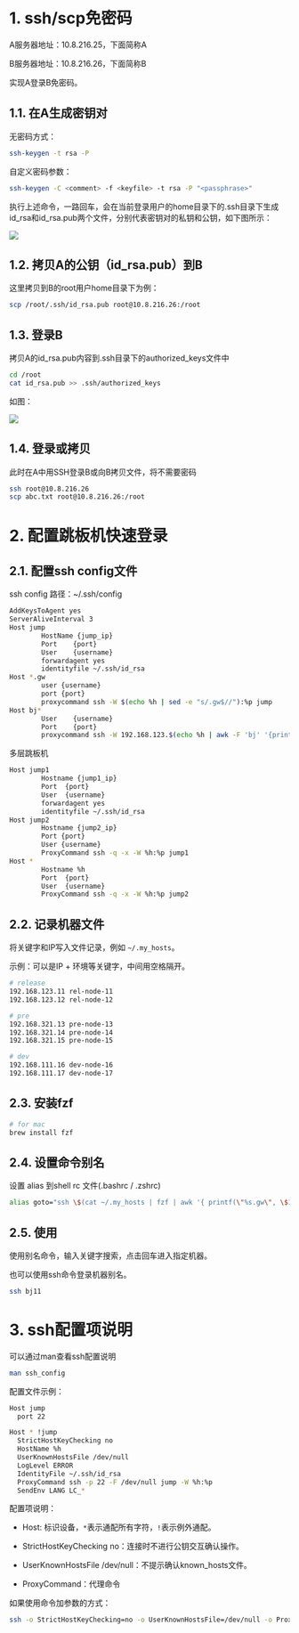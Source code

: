 # 1. ssh/scp免密码

A服务器地址：10.8.216.25，下面简称A 

B服务器地址：10.8.216.26，下面简称B

实现A登录B免密码。

## 1.1. 在A生成密钥对

无密码方式：

```bash
ssh-keygen -t rsa -P 
```

自定义密码参数：

```bash
ssh-keygen -C <comment> -f <keyfile> -t rsa -P "<passphrase>"
```

执行上述命令，一路回车，会在当前登录用户的home目录下的.ssh目录下生成id_rsa和id_rsa.pub两个文件，分别代表密钥对的私钥和公钥，如下图所示：

![](20170916200144505.png)

## 1.2. 拷贝A的公钥（id_rsa.pub）到B

这里拷贝到B的root用户home目录下为例：

```bash
scp /root/.ssh/id_rsa.pub root@10.8.216.26:/root
```

## 1.3. 登录B

拷贝A的id_rsa.pub内容到.ssh目录下的authorized_keys文件中

```bash
cd /root
cat id_rsa.pub >> .ssh/authorized_keys
```

如图：

![](20170916200919602.png)

## 1.4. 登录或拷贝

此时在A中用SSH登录B或向B拷贝文件，将不需要密码

```bash
ssh root@10.8.216.26
scp abc.txt root@10.8.216.26:/root
```

# 2. 配置跳板机快速登录

## 2.1. 配置ssh config文件

ssh config 路径：~/.ssh/config

```bash
AddKeysToAgent yes
ServerAliveInterval 3
Host jump
        HostName {jump_ip}
        Port    {port}
        User    {username}
        forwardagent yes
        identityfile ~/.ssh/id_rsa
Host *.gw
        user {username}
        port {port}
        proxycommand ssh -W $(echo %h | sed -e "s/.gw$//"):%p jump
Host bj*
        User    {username}
        Port    {port}
        proxycommand ssh -W 192.168.123.$(echo %h | awk -F 'bj' '{print $2}'):%p jump    
```

多层跳板机

```bash
Host jump1
        Hostname {jump1_ip}
        Port  {port}
        User  {username}
        forwardagent yes
        identityfile ~/.ssh/id_rsa
Host jump2
        Hostname {jump2_ip}
        Port {port}
        User {username}
        ProxyCommand ssh -q -x -W %h:%p jump1
Host *
        Hostname %h
        Port  {port}
        User  {username}
        ProxyCommand ssh -q -x -W %h:%p jump2
```

## 2.2. 记录机器文件

将关键字和IP写入文件记录，例如 `~/.my_hosts`。

示例：可以是IP + 环境等关键字，中间用空格隔开。

```bash
# release
192.168.123.11 rel-node-11
192.168.123.12 rel-node-12

# pre
192.168.321.13 pre-node-13
192.168.321.14 pre-node-14
192.168.321.15 pre-node-15

# dev
192.168.111.16 dev-node-16
192.168.111.17 dev-node-17
```

## 2.3. 安装fzf

```bash
# for mac
brew install fzf
```

## 2.4. 设置命令别名

设置 alias 到shell rc 文件(.bashrc / .zshrc) 

```bash
alias goto="ssh \$(cat ~/.my_hosts | fzf | awk '{ printf(\"%s.gw\", \$1)}')"
```

## 2.5. 使用

使用别名命令，输入关键字搜索，点击回车进入指定机器。

也可以使用ssh命令登录机器别名。

```bash
ssh bj11
```

# 3. ssh配置项说明

可以通过man查看ssh配置说明

```bash
man ssh_config
```

配置文件示例：

```bash
Host jump
  port 22

Host * !jump
  StrictHostKeyChecking no
  HostName %h
  UserKnownHostsFile /dev/null
  LogLevel ERROR
  IdentityFile ~/.ssh/id_rsa
  ProxyCommand ssh -p 22 -F /dev/null jump -W %h:%p
  SendEnv LANG LC_*
```

配置项说明：

- Host: 标识设备，`*`表示通配所有字符，`!`表示例外通配。

- StrictHostKeyChecking no：连接时不进行公钥交互确认操作。

- UserKnownHostsFile /dev/null：不提示确认known_hosts文件。

- ProxyCommand：代理命令

如果使用命令加参数的方式：

```bash
ssh -o StrictHostKeyChecking=no -o UserKnownHostsFile=/dev/null -o ProxyCommand="ssh -p 22 jump -W %h:%p" 
```
